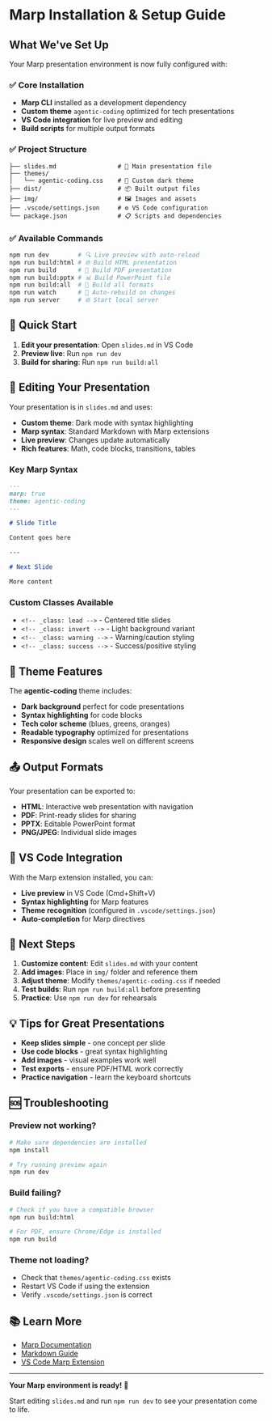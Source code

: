 # Marp Installation & Setup Guide

## What We've Set Up

Your Marp presentation environment is now fully configured with:

### ✅ **Core Installation**

- **Marp CLI** installed as a development dependency
- **Custom theme** `agentic-coding` optimized for tech presentations
- **VS Code integration** for live preview and editing
- **Build scripts** for multiple output formats

### ✅ **Project Structure**

```
├── slides.md                 # 📝 Main presentation file
├── themes/
│   └── agentic-coding.css    # 🎨 Custom dark theme
├── dist/                     # 📦 Built output files
├── img/                      # 🖼️ Images and assets
├── .vscode/settings.json     # ⚙️ VS Code configuration
└── package.json              # 📋 Scripts and dependencies
```

### ✅ **Available Commands**

```bash
npm run dev        # 🔍 Live preview with auto-reload
npm run build:html # 🌐 Build HTML presentation
npm run build      # 📄 Build PDF presentation
npm run build:pptx # 📊 Build PowerPoint file
npm run build:all  # 🎯 Build all formats
npm run watch      # 👀 Auto-rebuild on changes
npm run server     # 🌐 Start local server
```

## 🚀 Quick Start

1. **Edit your presentation**: Open `slides.md` in VS Code
2. **Preview live**: Run `npm run dev`
3. **Build for sharing**: Run `npm run build:all`

## 📝 Editing Your Presentation

Your presentation is in `slides.md` and uses:

- **Custom theme**: Dark mode with syntax highlighting
- **Marp syntax**: Standard Markdown with Marp extensions
- **Live preview**: Changes update automatically
- **Rich features**: Math, code blocks, transitions, tables

### Key Marp Syntax

```markdown
---
marp: true
theme: agentic-coding
---

# Slide Title

Content goes here

---

# Next Slide

More content
```

### Custom Classes Available

- `<!-- _class: lead -->` - Centered title slides
- `<!-- _class: invert -->` - Light background variant
- `<!-- _class: warning -->` - Warning/caution styling
- `<!-- _class: success -->` - Success/positive styling

## 🎨 Theme Features

The **agentic-coding** theme includes:

- **Dark background** perfect for code presentations
- **Syntax highlighting** for code blocks
- **Tech color scheme** (blues, greens, oranges)
- **Readable typography** optimized for presentations
- **Responsive design** scales well on different screens

## 📤 Output Formats

Your presentation can be exported to:

- **HTML**: Interactive web presentation with navigation
- **PDF**: Print-ready slides for sharing
- **PPTX**: Editable PowerPoint format
- **PNG/JPEG**: Individual slide images

## 🔧 VS Code Integration

With the Marp extension installed, you can:

- **Live preview** in VS Code (Cmd+Shift+V)
- **Syntax highlighting** for Marp features
- **Theme recognition** (configured in `.vscode/settings.json`)
- **Auto-completion** for Marp directives

## 🎯 Next Steps

1. **Customize content**: Edit `slides.md` with your content
2. **Add images**: Place in `img/` folder and reference them
3. **Adjust theme**: Modify `themes/agentic-coding.css` if needed
4. **Test builds**: Run `npm run build:all` before presenting
5. **Practice**: Use `npm run dev` for rehearsals

## 💡 Tips for Great Presentations

- **Keep slides simple** - one concept per slide
- **Use code blocks** - great syntax highlighting
- **Add images** - visual examples work well
- **Test exports** - ensure PDF/HTML work correctly
- **Practice navigation** - learn the keyboard shortcuts

## 🆘 Troubleshooting

### Preview not working?

```bash
# Make sure dependencies are installed
npm install

# Try running preview again
npm run dev
```

### Build failing?

```bash
# Check if you have a compatible browser
npm run build:html

# For PDF, ensure Chrome/Edge is installed
npm run build
```

### Theme not loading?

- Check that `themes/agentic-coding.css` exists
- Restart VS Code if using the extension
- Verify `.vscode/settings.json` is correct

## 📚 Learn More

- [Marp Documentation](https://marp.app/)
- [Markdown Guide](https://www.markdownguide.org/)
- [VS Code Marp Extension](https://marketplace.visualstudio.com/items?itemName=marp-team.marp-vscode)

---

**Your Marp environment is ready!** 🎉

Start editing `slides.md` and run `npm run dev` to see your presentation come to life.
